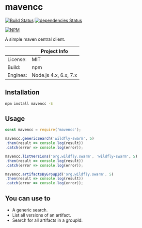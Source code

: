# mavencc

[![Build Status](https://travis-ci.org/panther-js/mavencc.svg?branch=master)](https://travis-ci.org/panther-js/mavencc)
[![dependencies Status](https://david-dm.org/panther-js/mavencc/status.svg)](https://david-dm.org/panther-js/mavencc)

[![NPM](https://nodei.co/npm/mavencc.png)](https://npmjs.org/package/mavencc)

A simple maven central client.

|                 | Project Info  |
| --------------- | ------------- |
| License:        | MIT |
| Build:          | npm |
| Engines:        | Node.js 4.x, 6.x, 7.x |

## Installation

```bash
npm install mavencc -S
```

## Usage

```javascript
const mavencc = require('mavencc');

mavencc.genericSearch('wildfly-swarm', 5)
.then(result => console.log(result))
.catch(error => console.log(error));

mavencc.listVersions('org.wildfly.swarm', 'wildfly-swarm', 5)
.then(result => console.log(result))
.catch(error => console.log(error));

mavencc.artifactsByGroupId('org.wildfly.swarm', 5)
.then(result => console.log(result))
.catch(error => console.log(error));
```

## You can use to

* A generic search.
* List all versions of an artifact.
* Search for all artifacts in a groupId.
